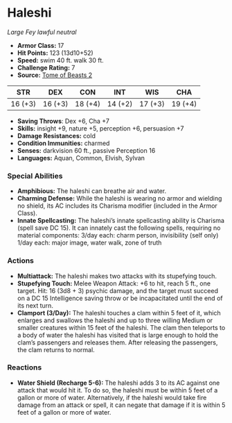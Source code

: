 # Haleshi

*Large* *Fey* *lawful neutral*

- **Armor Class:** 17
- **Hit Points:** 123 (13d10+52)
- **Speed:** swim 40 ft. walk 30 ft.
- **Challenge Rating:** 7
- **Source:** [Tome of Beasts 2](https://koboldpress.com/kpstore/product/tome-of-beasts-2-for-5th-edition/)

| STR | DEX | CON | INT | WIS | CHA |
| --- | --- | --- | --- | --- | --- |
| 16 (+3) | 16 (+3) | 18 (+4) | 14 (+2) | 17 (+3) | 19 (+4) |

- **Saving Throws**: Dex +6, Cha +7
- **Skills:** insight +9, nature +5, perception +6, persuasion +7
- **Damage Resistances:** cold
- **Condition Immunities:** charmed
- **Senses:** darkvision 60 ft., passive Perception 16
- **Languages:** Aquan, Common, Elvish, Sylvan
### Special Abilities
- **Amphibious:** The haleshi can breathe air and water.
- **Charming Defense:** While the haleshi is wearing no armor and wielding no shield, its AC includes its Charisma modifier (included in the Armor Class).
- **Innate Spellcasting:** The haleshi’s innate spellcasting ability is Charisma (spell save DC 15). It can innately cast the following spells, requiring no material components: 3/day each: charm person, invisibility (self only) 1/day each: major image, water walk, zone of truth
### Actions
- **Multiattack:** The haleshi makes two attacks with its stupefying touch.
- **Stupefying Touch:** Melee Weapon Attack: +6 to hit, reach 5 ft., one target. Hit: 16 (3d8 + 3) psychic damage, and the target must succeed on a DC 15 Intelligence saving throw or be incapacitated until the end of its next turn.
- **Clamport (3/Day):** The haleshi touches a clam within 5 feet of it, which enlarges and swallows the haleshi and up to three willing Medium or smaller creatures within 15 feet of the haleshi. The clam then teleports to a body of water the haleshi has visited that is large enough to hold the clam’s passengers and releases them. After releasing the passengers, the clam returns to normal.
### Reactions
- **Water Shield (Recharge 5-6):** The haleshi adds 3 to its AC against one attack that would hit it. To do so, the haleshi must be within 5 feet of a gallon or more of water. Alternatively, if the haleshi would take fire damage from an attack or spell, it can negate that damage if it is within 5 feet of a gallon or more of water.
